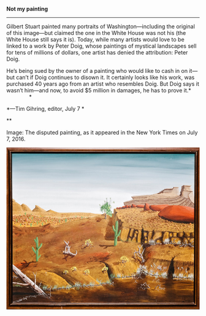**Not my painting**

****

Gilbert Stuart painted many portraits of Washington—including the original of this image—but claimed the one in the White House was not his (the White House still says it is). Today, while many artists would love to be linked to a work by Peter Doig, whose paintings of mystical landscapes sell for tens of millions of dollars, one artist has denied the attribution: Peter Doig.

He’s being sued by the owner of a painting who would like to cash in on it—but can’t if Doig continues to disown it. It certainly looks like his work, was purchased 40 years ago from an artist who resembles Doig. But Doig says it wasn’t him—and now, to avoid \$5 million in damages, he has to prove it.*                     *

*—Tim Gihring, editor, July 7 *

**

Image: The disputed painting, as it appeared in the New York Times on July 7, 2016.


![](../images/16-7-7_32.12_ArtistDenialEDIT-1.jpg)
